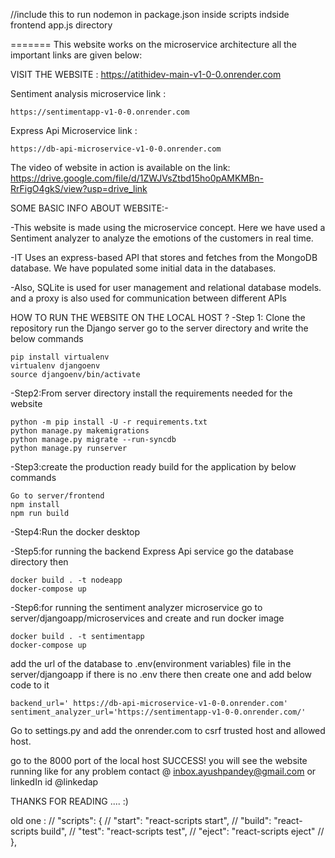 
//include this to run nodemon in package.json inside scripts indside frontend app.js directory

 <!-- "watch": "nodemon --watch src --ext js,jsx,ts,tsx --exec \"npm run build\"", -->
=======
This website works on the microservice architecture all the important links are given below:

VISIT THE WEBSITE : https://atithidev-main-v1-0-0.onrender.com 

Sentiment analysis microservice link  :  
```
https://sentimentapp-v1-0-0.onrender.com
```

Express Api Microservice link :
```
https://db-api-microservice-v1-0-0.onrender.com
```

The video  of website in action is available on the link:  https://drive.google.com/file/d/1ZWJVsZtbd15ho0pAMKMBn-RrFigO4gkS/view?usp=drive_link 

SOME BASIC INFO ABOUT WEBSITE:-

  -This website is made using the microservice concept. Here we have used a Sentiment analyzer to analyze the emotions of the customers in real time.
 
 -IT Uses an express-based API that stores and fetches from the MongoDB database. We have populated some initial data in the databases.
 
 -Also, SQLite is used for user management and relational database models.
 and a proxy is also used for communication between different APIs

HOW TO RUN THE WEBSITE ON THE LOCAL HOST ?
 -Step 1: Clone the repository run the Django server go to the server directory and write the below commands
 ```
 pip install virtualenv
 virtualenv djangoenv
source djangoenv/bin/activate
```

 -Step2:From server directory install the requirements needed for the website
 ```
python -m pip install -U -r requirements.txt
python manage.py makemigrations
python manage.py migrate --run-syncdb
python manage.py runserver
```

 -Step3:create the production ready build for the application by below commands 
 ```
Go to server/frontend 
npm install
npm run build 
```

 -Step4:Run the docker desktop 

 -Step5:for running the backend Express Api service go the database directory then
 ```
docker build . -t nodeapp
docker-compose up
```
 -Step6:for running the sentiment analyzer microservice go to server/djangoapp/microservices and create and run docker image 
 ```
docker build . -t sentimentapp
docker-compose up
```

add the url of the database to .env(environment variables) file in the server/djangoapp if there is  no .env  there then create one and add below code to it 
```
backend_url=' https://db-api-microservice-v1-0-0.onrender.com'
sentiment_analyzer_url='https://sentimentapp-v1-0-0.onrender.com/'
```
Go to settings.py and add the onrender.com to csrf trusted host and allowed host.


go to the 8000 port of the local host 
SUCCESS! you will see the website running like for any problem contact @ inbox.ayushpandey@gmail.com or linkedIn id @linkedap

THANKS FOR READING ....   :)





old one :
// "scripts": {
  //   "start": "react-scripts start",
  //   "build": "react-scripts build",
  //   "test": "react-scripts test",
  //   "eject": "react-scripts eject"
  // },


